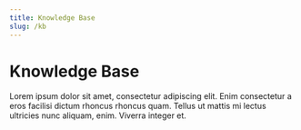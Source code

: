 ```yaml
---
title: Knowledge Base
slug: /kb
---
```


# Knowledge Base

Lorem ipsum dolor sit amet, consectetur adipiscing elit. Enim consectetur a eros facilisi dictum rhoncus rhoncus quam. Tellus ut mattis mi lectus ultricies nunc aliquam, enim. Viverra integer et.

<TileContainer>
    <Tile 
        icon="local_library"
        background="orange-70"
        title="Tutorials" 
        text="Nemo enim ipsam voluptatem quia voluptas sit aspernatur aut odit aut fugit, sed quia." 
        link="/kb/tutorials"
    />
    <Tile 
        icon="auto_awesome"
        background="orange-70"
        title="Using Streamlit" 
        text="Here are some frequently asked questions about using Streamlit." 
        link="/kb/using-streamlit"
    />
        <Tile 
        icon="build"
        background="orange-70"
        title="Streamlit Components" 
        text="Here are some questions we've received about Streamlit Components." 
        link="/kb/components"
    />
    <Tile 
        size="half"
        icon="downloading"
        background="orange-70"
        title="Installing Dependencies" 
        text="Nemo enim ipsam voluptatem quia voluptas sit aspernatur aut odit aut fugit, sed quia." 
        link="/kb/dependencies"
    />
    <Tile 
        size="half" 
        icon="report"
        background="orange-70"
        title="Deployment Issues" 
        text="Nemo enim ipsam voluptatem quia voluptas sit aspernatur aut odit aut fugit, sed quia." 
        link="/kb/deploy"
    />
</TileContainer>